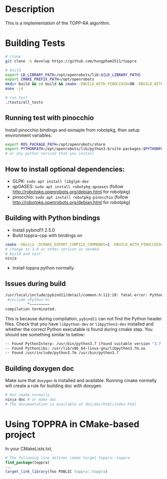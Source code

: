 # Description
This is a implementation of the TOPP-RA algorithm.

# Building Tests

```sh
# clone
git clone -b develop https://github.com/hungpham2511/toppra

# build
export LD_LIBRARY_PATH=/opt/openrobots/lib:${LD_LIBRARY_PATH}
export CMAKE_PREFIX_PATH=/opt/openrobots
mkdir build && cd build && cmake -DBUILD_WITH_PINOCCHIO=ON -DBUILD_WITH_qpOASES=ON ..
make -j4

# run test
./tests/all_tests
```

## Running test with pinocchio

Install pinocchio bindings and exmaple from robotpkg, then setup
environment variables:

``` sh
export ROS_PACKAGE_PATH=/opt/openrobots/share
export PYTHONPATH=/opt/openrobots/lib/python3.6/site-packages:$PYTHONPATH
# or any python version that you install
```

## How to install optional dependencies:

- GLPK: `sudo apt install libglpk-dev`
- qpOASES: `sudo apt install robotpkg-qpoases` (follow http://robotpkg.openrobots.org/debian.html for robotpkg)
- pinocchio: `sudo apt install robotpkg-pinocchio` (follow http://robotpkg.openrobots.org/debian.html for robotpkg)


## Building with Python bindings

- Install pybind11 2.5.0
- Build toppra-cpp with bindings on
``` sh
cmake -GNinja -DCMAKE_EXPORT_COMPILE_COMMANDS=1 -DBUILD_WITH_PINOCCHIO=ON -DBUILD_WITH_qpOASES=ON -DBUILD_WITH_GLPK=ON -DPYTHON_BINDINGS=ON -DPYBIND11_PYTHON_VERSION=3.7 ..
# change to 3.8 or other version as needed.
# build and test
ninja 
```
- Install toppra python normally.

## Issues during build

``` sh
/usr/local/include/pybind11/detail/common.h:112:10: fatal error: Python.h: No such file or directory
 #include <Python.h>
          ^~~~~~~~~~
compilation terminated.
```
This is because during compilation, `pybind11` can not find the Python header files. 
Check that you have `libpython-dev` or `libpython3-dev` installed and whether the 
correct Python executable  is found during cmake step. You should see something similar to
below:

``` sh
-- Found PythonInterp: /usr/bin/python3.7 (found suitable version "3.7.4", minimum required is "3.7")
-- Found PythonLibs: /usr/lib/x86_64-linux-gnu/libpython3.7m.so
-- Found /usr/include/python3.7m /usr/bin/python3.7
```

## Building doxygen doc

Make sure that `doxygen` is installed and available. Running cmake
normally will create a rule for building doc with doxygen.

``` sh
# Run cmake normally
ninja doc # or make doc
# The documentation is available at doc/doc/html/index.html
```

# Using TOPPRA in CMake-based project

In your CMakeLists.txt,
```cmake
# The following line defines cmake target toppra::toppra
find_package(toppra)
...
target_link_library(foo PUBLIC toppra::toppra)
```



